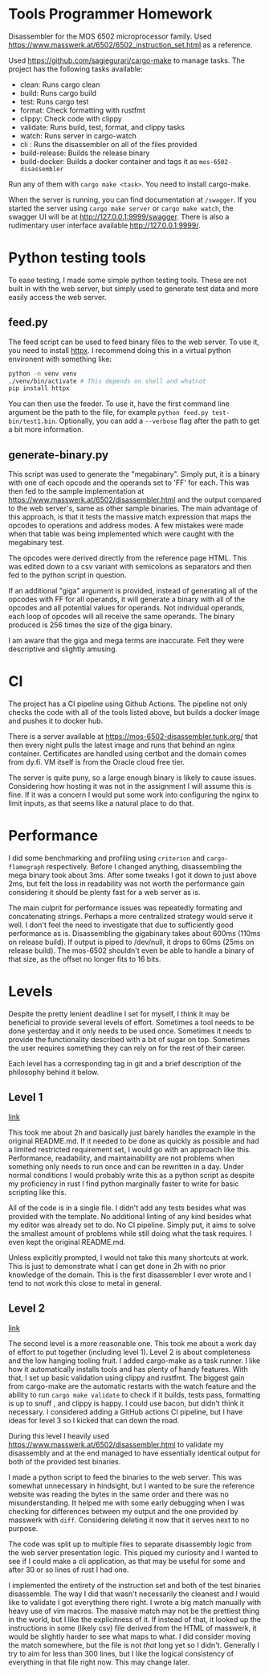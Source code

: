 # Tools Programmer Homework

Disassembler for the MOS 6502 microprocessor family. Used
https://www.masswerk.at/6502/6502_instruction_set.html as a reference.

Used https://github.com/sagiegurari/cargo-make to manage tasks. The project has
the following tasks available:

- clean: Runs cargo clean
- build: Runs cargo build
- test: Runs cargo test
- format: Check formatting with rustfmt
- clippy: Check code with clippy
- validate: Runs build, test, format, and clippy tasks
- watch: Runs server in cargo-watch
- cli <files>: Runs the disassembler on all of the files provided
- build-release: Builds the release binary
- build-docker: Builds a docker container and tags it as `mos-6502-disassembler`

Run any of them with `cargo make <task>`. You need to install cargo-make.

When the server is running, you can find documentation at `/swagger`. If you
started the server using `cargo make server` or `cargo make watch`, the swagger
UI will be at http://127.0.0.1:9999/swagger. There is also a rudimentary user
interface available http://127.0.0.1:9999/.

# Python testing tools

To ease testing, I made some simple python testing tools. These are not built in
with the web server, but simply used to generate test data and more easily
access the web server.

## feed.py

The feed script can be used to feed binary files to the web server. To use it,
you need to install [httpx](https://www.python-httpx.org/). I recommend doing
this in a virtual python environent with something like:

```sh
python -m venv venv
./venv/bin/activate # This depends on shell and whatnot
pip install httpx
```

You can then use the feeder. To use it, have the first command line argument be
the path to the file, for example `python feed.py test-bin/test1.bin`.
Optionally, you can add a `--verbose` flag after the path to get a bit more
information.

## generate-binary.py

This script was used to generate the "megabinary". Simply put, it is a binary
with one of each opcode and the operands set to 'FF' for each. This was then fed
to the sample implementation at https://www.masswerk.at/6502/disassembler.html
and the output compared to the web server's, same as other sample binaries. The
main advantage of this approach, is that it tests the massive match expression
that maps the opcodes to operations and address modes. A few mistakes were made
when that table was being implemented which were caught with the megabinary
test.

The opcodes were derived directly from the reference page HTML. This was edited
down to a csv variant with semicolons as separators and then fed to the python
script in question.

If an additional "giga" argument is provided, instead of generating all of the
opcodes with FF for all operands, it will generate a binary with all of the
opcodes and all potential values for operands. Not individual operands, each
loop of opcodes will all receive the same operands. The binary produced is 256
times the size of the giga binary.

I am aware that the giga and mega terms are inaccurate. Felt they were
descriptive and slightly amusing.

# CI

The project has a CI pipeline using Github Actions. The pipeline not only
checks the code with all of the tools listed above, but builds a docker image
and pushes it to docker hub.

There is a server available at https://mos-6502-disassembler.tunk.org/ that then
every night pulls the latest image and runs that behind an nginx container.
Certificates are handled using certbot and the domain comes from dy.fi. VM
itself is from the Oracle cloud free tier.

The server is quite puny, so a large enough binary is likely to cause issues.
Considering how hosting it was not in the assignment I will assume this is fine.
If it was a concern I would put some work into configuring the nginx to limit
inputs, as that seems like a natural place to do that.

# Performance

I did some benchmarking and profiling using `criterion` and `cargo-flamegraph`
respectively. Before I changed anything, disassembling the mega binary took
about 3ms. After some tweaks I got it down to just above 2ms, but felt the loss
in readability was not worth the performance gain considering it should be
plenty fast for a web server as is.

The main culprit for performance issues was repeatedly formating and
concatenating strings. Perhaps a more centralized strategy would serve it well.
I don't feel the need to investigate that due to sufficiently good performance
as is. Disassembling the gigabinary takes about 600ms (110ms on release build).
If output is piped to /dev/null, it drops to 60ms (25ms on release build). The
mos-6502 shouldn't even be able to handle a binary of that size, as the offset
no longer fits to 16 bits.

# Levels

Despite the pretty lenient deadline I set for myself, I think it may be
beneficial to provide several levels of effort. Sometimes a tool needs to be
done yesterday and it only needs to be used once. Sometimes it needs to provide
the functionality described with a bit of sugar on top. Sometimes the user
requires something they can rely on for the rest of their career.

Each level has a corresponding tag in git and a brief description of the
philosophy behind it below.

## Level 1

[link](https://github.com/haihala/MOS-6502-disassembler/releases/tag/level-1)

This took me about 2h and basically just barely handles the example in the
original README.md. If it needed to be done as quickly as possible and had a
limited restricted requirement set, I would go with an approach like this.
Performance, readability, and maintainability are not problems when something
only needs to run once and can be rewritten in a day. Under normal conditions I
would probably write this as a python script as despite my proficiency in rust I
find python marginally faster to write for basic scripting like this.

All of the code is in a single file. I didn't add any tests besides what was
provided with the template. No additional linting of any kind besides what my
editor was already set to do. No CI pipeline. Simply put, it aims to solve the
smallest amount of problems while still doing what the task requires. I even
kept the original README.md.

Unless explicitly prompted, I would not take this many shortcuts at work. This
is just to demonstrate what I can get done in 2h with no prior knowledge of the
domain. This is the first disassembler I ever wrote and I tend to not work this
close to metal in general.

## Level 2

[link](https://github.com/haihala/MOS-6502-disassembler/releases/tag/level-2)

The second level is a more reasonable one. This took me about a work day of
effort to put together (including level 1). Level 2 is about completeness and
the low hanging tooling fruit. I added cargo-make as a task runner. I like how
it automatically installs tools and has plenty of handy features. With that, I
set up basic validation using clippy and rustfmt. The biggest gain from
cargo-make are the automatic restarts with the watch feature and the ability to
run `cargo make validate` to check if it builds, tests pass, formatting is up to
snuff , and clippy is happy. I could use bacon, but didn't think it necessary. I
considered adding a GitHub actions CI pipeline, but I have ideas for level 3 so
I kicked that can down the road.

During this level I heavily used https://www.masswerk.at/6502/disassembler.html
to validate my disassembly and at the end managed to have essentially identical
output for both of the provided test binaries.

I made a python script to feed the binaries to the web server. This was somewhat
unnecessary in hindsight, but I wanted to be sure the reference website was
reading the bytes in the same order and there was no misunderstanding. It helped
me with some early debugging when I was checking for differences between my
output and the one provided by masswerk with `diff`. Considering deleting it now
that it serves next to no purpose.

The code was split up to multiple files to separate disassembly logic from the
web server presentation logic. This piqued my curiosity and I wanted to see if I
could make a cli application, as that may be useful for some and after 30 or so
lines of rust I had one.

I implemented the entirety of the instruction set and both of the test binaries
disassemble. The way I did that wasn't necessarily the cleanest and I would like
to validate I got everything there right. I wrote a big match manually with
heavy use of vim macros. The massive match may not be the prettiest thing in the
world, but I like the explicitness of it. If instead of that, it looked up the
instructions in some (likely csv) file derived from the HTML of masswerk, it
would be slightly harder to see what maps to what. I did consider moving the
match somewhere, but the file is not _that_ long yet so I didn't. Generally I
try to aim for less than 300 lines, but I like the logical consistency of
everything in that file right now. This may change later.
